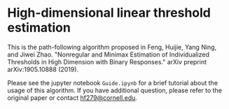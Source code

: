 # High-dimensional linear threshold estimation

This is the path-following algorithm proposed in Feng, Huijie, Yang Ning, and Jiwei Zhao. "Nonregular and Minimax Estimation of Individualized Thresholds in High Dimension with Binary Responses." arXiv preprint arXiv:1905.10888 (2019).

Please see the jupyter notebook `Guide.ipynb` for a brief tutorial about the usage of this algorithm. If you have additional question, please refer to the original paper or contact <hf279@cornell.edu>.
